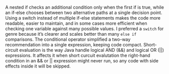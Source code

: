 A nested if checks an additional condition only when the first if is true, while an if-else chooses between two alternative paths at a single decision point.
Using a switch instead of multiple if-else statements makes the code more readable, easier to maintain, and in some cases more efficient when checking one variable against many possible values.
I preferred a `switch` for genre because it’s clearer and scales better than many `else if` comparisons.
The conditional operator simplified a two-way recommendation into a single expression, keeping code compact. 
Short-circuit evaluation is the way Java handle logical AND (&&) and logical OR (||) expressions. It affects it when short curcuit evalutation the right-hand condition in an && or || expression might never run, so any code with side effects inside it will be skipped.
